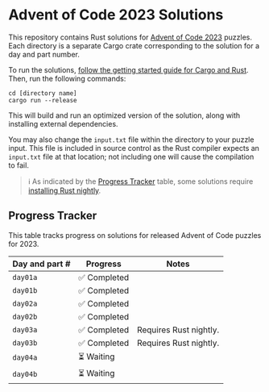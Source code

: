 # Advent of Code 2023 Solutions

This repository contains Rust solutions for [Advent of Code 2023](https://adventofcode.com/2023) puzzles. Each directory is a separate Cargo crate corresponding to the solution for a day and part number.

To run the solutions, [follow the getting started guide for Cargo and Rust](https://doc.rust-lang.org/cargo/getting-started/index.html). Then, run the following commands:

```
cd [directory name]
cargo run --release
```

This will build and run an optimized version of the solution, along with installing external dependencies.

You may also change the `input.txt` file within the directory to your puzzle input. This file is included in source control as the Rust compiler expects an `input.txt` file at that location; not including one will cause the compilation to fail.

> ℹ️ As indicated by the [Progress Tracker](#progress-tracker) table, some solutions require [installing Rust nightly](https://www.oreilly.com/library/view/rust-programming-by/9781788390637/e07dc768-de29-482e-804b-0274b4bef418.xhtml).

## Progress Tracker

This table tracks progress on solutions for released Advent of Code puzzles for 2023.

| Day and part # | Progress | Notes |
| -------------- | -------- | ----- |
| `day01a`       | ✅ Completed      |       |
| `day01b`       | ✅ Completed      |       |
| `day02a`       | ✅ Completed      |       |
| `day02b`       | ✅ Completed      |       |
| `day03a`       | ✅ Completed      | Requires Rust nightly.      |
| `day03b`       | ✅ Completed      | Requires Rust nightly.      |
| `day04a`       | ⏳ Waiting | |
| `day04b`       | ⏳ Waiting | |